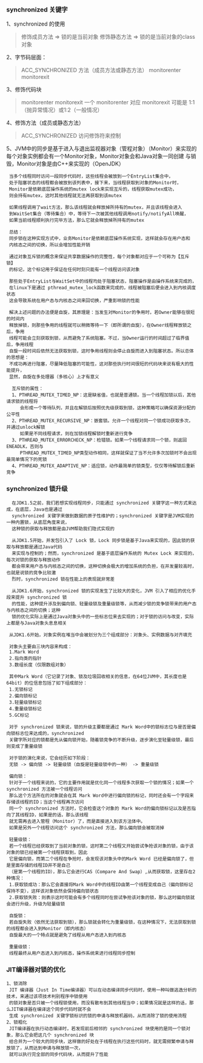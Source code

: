   ### synchronized 关键字
  1、synchronized 的使用
  > 修饰成员方法 => 锁的是当前对象
  > 修饰静态方法 => 锁的是当前对象的class对象
 
  2、字节码层面：
  > ACC_SYNCHRONIZED 方法（成员方法或静态方法）
  > monitorenter
  > monitorexit
  
  3、修饰代码块
  > monitorenter
  > monitorexit
  > 一个 monitorenter 对应 monitorexit 可能是 1:1（抛异常情况）或1:2（一般情况）
  
  4、修饰方法（成员或静态方法）
  > ACC_SYNCHRONIZED 访问修饰符来控制
  
  5、JVM中的同步是基于进入与退出监视器对象（管程对象）（Monitor）来实现的
     每个对象实例都会有一个Monitor对象，Monitor对象会和Java对象一同创建
     与销毁，Monitor对象是由C++来实现的（OpenJDK）
 
     当多个线程同时访问一段同步代码时，这些线程会被放到一个EntryList集合中，
     处于阻塞状态的线程都会被放到该列表中，接下来，当线程获取到对象的Monitor时，
     Monitor是依赖底层操作系统的mutex lock来实现互斥的，线程获取mutex成功，
     则会持有mutex，这时其他线程就无法再获取到该mutex
 
     如果线程调用了wait方法，那么该线程就会释放掉所持有的mutex，并且该线程会进入
     到WaitSet集合（等待集合）中，等待下一次被其他线程调用notify/notifyAll唤醒，
     如果当前线程顺利执行完毕方法，那么它就会释放掉所持有的mutex
     
     总结：
     同步锁在这种实现方式中，业务Monitor是依赖底层操作系统实现，这样就会存在用户态和
     内核态之间的切换，所以会增加性能开销
 
     通过对象互斥锁的概念来保证共享数据操作的完整性，每个对象都对应于一个可称为【互斥锁】
     的标记，这个标记用于保证在任何时刻只能有一个线程访问该对象     
    
     那些处于EntryList与WaitSet中的线程均处于阻塞状态，阻塞操作是由操作系统来完成的，
     在linux下是通过 pthread_mutex_lock函数来完成的，线程被阻塞后便会进入到内核调度状态
     这会导致系统在用户态与内核态之间来回切换，严重影响锁的性能
 
     解决上述问题的办法便是自旋，其原理是：当发生对Monitor的争用时，若Owner能够在很短的时间内
     释放掉锁，则那些争用的线程就可以稍微等待一下（即所谓的自旋），在Owner线程释放锁之后，争用
     线程可能会立刻获取到锁，从而避免了系统阻塞。不过，当Owner运行的时间超过了临界值后，争用线程
     自旋一段时间后依然无法获取到锁，这时争用线程则会停止自旋而进入到阻塞状态。所以总体的思想是：
     不成功再进行阻塞，尽量降低阻塞的可能性，这对那些执行时间很短的代码块来说有极大的性能提升，
     显然，自旋在多处理器（多核心）上才有意义
     
	  互斥锁的属性：
	  1、PTHREAD_MUTEX_TIMED_NP：这是缺省值，也就是普通锁。当一个线程加锁以后，其他请求锁的线程将
	     会形成一个等待队列，并且在解锁后按照优先级获取到锁，这种策略可以确保资源分配的公平性
	  2、PTHREAD_MUTEX_RECURSIVE_NP：嵌套锁。允许一个线程对同一个锁成功获取多次，并通过unlock解锁
	     如果是不同线程请求，则在加锁线程解锁时重新进行竞争
	  3、PTHREAD_MUTEX_ERRORCHECK_NP：检错锁。如果一个线程请求同一个锁，则返回ENEADLK，否则与
	     PTHREAD_MUTEX_TIMED_NP类型动作相同，这样就保证了当不允许多次加锁时不会出现最简单情况下的死锁
	  4、PTHREAD_MUTEX_ADAPTIVE_NP：适应锁，动作最简单的锁类型，仅仅等待解锁后重新竞争
	  

### synchronized 锁升级
 
  	  在JDK1.5之前，我们若想实现线程同步，只能通过 synchronized 关键字这一种方式来达成，在底层，Java也是通过
  	  synchronized 关键字来做到数据的原子性维护的；synchronized 关键字是JVM实现的一种内置锁，从底层角度来说，
  	  这种锁的获取与释放都是由JVM帮助我们隐式实现的
 
  	  从JDK1.5开始，并发包引入了 Lock 锁，Lock 同步锁是基于Java来实现的，因此锁的获取与释放都是通过Java代码
  	  来实现与控制的；然而，synchronized 是基于底层操作系统的 Mutex Lock 来实现的，每次对锁的获取与释放动作
  	  都会带来用户态与内核态之间的切换，这种切换会极大的增加系统的负担，在并发量较高时，也就是说锁的竞争比较激
  	  烈时，synchronized 锁在性能上的表现就非常差
 
  	  从JDK1.6开始，synchronized 锁的实现发生了比较大的变化，JVM 引入了相应的优化手段来提升 synchronized 锁
  	  的性能，这种提升涉及到偏向锁、轻量级锁及重量级锁等，从而减少锁的竞争锁带来的用户态与内核态之间的切换；这种
  	  锁的优化实际上是通过Java对象头中的一些标志位来去实现的；对于锁的访问与改变，实际上都是与Java对象头息息相关
 
     从JDK1.6开始，对象实例在堆当中会被划分为三个组成部分：对象头、实例数据与对齐填充
 
     对象头主要由三块内容来构成：
     1.Mark Word
     2.指向类的指针
     3.数组长度（仅限数组对象）
 
     其中Mark Word（它记录了对象、锁及垃圾回收相关的信息，在64位JVM中，其长度也是64bit）的位信息包括了如下组成部分：
     1.无锁标记
     2.偏向锁标记
     3.轻量级锁标记
     4.重量级锁标记
     5.GC标记
 
     对于 synchronized 锁来说，锁的升级主要都是通过 Mark Word中的锁标志位与是否是偏向锁标志位来达成的，synchronized
     关键字所对应的锁都是先从偏向锁开始，随着锁竞争的不断升级，逐步演化至轻量级锁，最后则变成了重量级锁
 
     对于锁的演化来说，它会经历如下阶段：
     无锁 -> 偏向锁 -> 轻量级锁（自旋是轻量级锁中的一种） -> 重量级锁
 
     偏向锁：
     针对于一个线程来说的，它的主要作用就是优化同一个线程多次获取一个锁的情况；如果一个 synchronized 方法被一个线程访问
     那么这个方法所在的对象就会在其 Mark Word中进行偏向锁的标记，同时还会有一个字段来存储该线程的ID；当这个线程再次访问
     同一个 synchronized 方法时，它会检查这个对象的 Mark Word的偏向锁标记以及是否指向了其线程ID，如果是的话，那么该线程
     就无需再去进入管程（Monitor）了，而是直接进入到该方法体中。
     如果是另外一个线程访问这个 synchronized 方法，那么偏向锁会被取消掉
 
     轻量级锁：
     若一个线程已经获取到了当前对象的锁，这时第二个线程又开始尝试争抢该对象的锁，由于该对象的锁已经被第一个线程获取到，因此
     它是偏向锁，而第二个线程在争抢时，会发现该对象头中的Mark Word 已经是偏向锁了，但是里面存储的线程ID并不是自己
     （是第一个线程的ID），那么它会进行CAS（Compare And Swap）,从而获取锁，这里存在2种情况：
     1.获取锁成功：那么它会直接将Mark Word中的线程ID由第一个线程变成自己（偏向锁标记保持不变），这样该对象依然会保持偏向锁状态
     2.获取锁失败：则表示这时可能会有多个线程同时在尝试争抢该对象的锁，那么这时偏向锁就会进行升级，升级为轻量级锁
 
     自旋锁：
     若自旋失败（依然无法获取到锁），那么锁就会转化为重量级锁，在这种情况下，无法获取到锁的线程都会进入到Monitor（即内核态）
     自旋最大的一个特点就是避免了线程从用户态进入到内核态
 
     重量级锁：
     线程最终从用户态进入到内核态，操作系统来进行线程同步控制	   
     
     
### JIT编译器对锁的优化    
    1、锁消除
     JIT 编译器（Just In Time编译器）可以在动态编译同步代码时，使用一种叫做逃逸分析的技术，来通过该项技术判别程序中锁使用
     的锁对象是否只被一个线程锁使用，而没有散布到其他线程当中；如果情况就是这样的话，那么JIT编译器在编译这个同步代码时就不会
     生成 synchronized 关键字锁标识的锁的申请与释放机器码，从而消除了锁的使用流程     
    2、锁粗化
     JIT编译器在执行动态编译时，若发现前后相邻的 synchronized 块使用的是同一个锁对象，那么它会把这几个 synchronized 块
     给合并为一个较大的同步块，这样做的好处在于线程在执行这些代码时，就无需频繁申请与释放锁了，从而达到申请与释放锁一次，
     就可以执行完全部的同步代码块，从而提升了性能   
     
     
     
     
     
     
     
     
         
